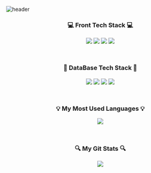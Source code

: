 ![header](https://capsule-render.vercel.app/api?type=waving&color=auto&height=200&section=header&text=Welcome%20to%20Jay's%20GitHub!&fontSize=40&animation=twinkling)

<h3 align="center">💻 Front Tech Stack 💻</h3>
<p align="center">
    <img align="center" src="https://img.shields.io/badge/HTML-white.svg?style=for-the-badge&logo=html5&logoColor=E34F26" />
    <img align="center" src="https://img.shields.io/badge/CSS-white.svg?style=for-the-badge&logo=css3&logoColor=1572B6" />
    <img align="center" src="https://img.shields.io/badge/React-white.svg?style=for-the-badge&logo=react&logoColor=61DAFB" />
    <img align="center" src="https://img.shields.io/badge/TypeScript-white.svg?style=for-the-badge&logo=typescript&logoColor=61DAFB" />
</p>
<br/>

<h3 align="center">💾 DataBase Tech Stack 💾</h3>
<p align="center">
    <img align="center" src="https://img.shields.io/badge/MySQL-white.svg?style=for-the-badge&logo=mysql&logoColor=4479A1" />
    <img align="center" src="https://img.shields.io/badge/FireBase-white.svg?style=for-the-badge&logo=firebase&logoColor=DD2C00" />
    <img align="center" src="https://img.shields.io/badge/react-white.svg?style=for-the-badge&logo=react&logoColor=61DAFB" />
    <img align="center" src="https://img.shields.io/badge/react-white.svg?style=for-the-badge&logo=react&logoColor=61DAFB" />
</p>
<br/>

<h3 align="center">💡 My Most Used Languages 💡</h3>
<p align="center">
  <a href="https://github.com/jiwoopark727">
    <img align="center" src="https://github-readme-stats.vercel.app/api/top-langs/?username=jiwoopark727&layout=compact&show_icons=true&show_owner=true&hide_title=false&theme=radical&hide=java" />
  </a>
</p>
<br/>

<h3 align="center">🔍 My Git Stats 🔍</h3>
<p align="center">
  <a href="https://github.com/jiwoopark727">
    <img align="center" src="https://github-readme-stats.vercel.app/api?username=jiwoopark727&hide=${가릴항목}&hide_title=${타이틀숨김}&show_icons=true&include_all_commits=false&theme=radical" />
  </a>
</p>


<!--
**jiwoopark727/jiwoopark727** is a ✨ _special_ ✨ repository because its `README.md` (this file) appears on your GitHub profile.

Here are some ideas to get you started:

- 🔭 I’m currently working on ...
- 🌱 I’m currently learning ...
- 👯 I’m looking to collaborate on ...
- 🤔 I’m looking for help with ...
- 💬 Ask me about ...
- 📫 How to reach me: ...
- 😄 Pronouns: ...
- ⚡ Fun fact: ...
-->
